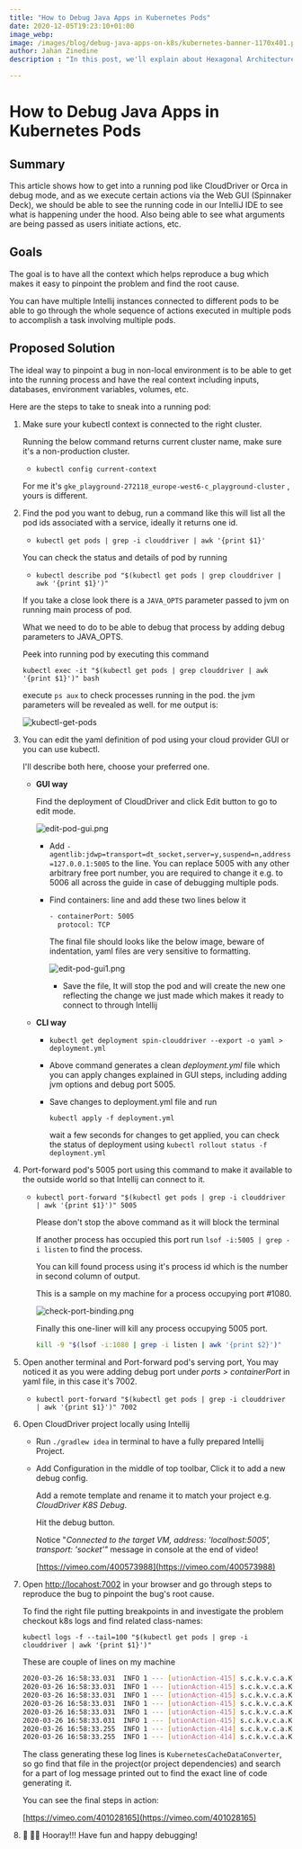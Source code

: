 ```yaml
---
title: "How to Debug Java Apps in Kubernetes Pods"
date: 2020-12-05T19:23:10+01:00
image_webp: 
image: /images/blog/debug-java-apps-on-k8s/kubernetes-banner-1170x401.png
author: Jahan Zinedine
description : "In this post, we'll explain about Hexagonal Architecture with an example."

---
```


# How to Debug Java Apps in Kubernetes Pods

## Summary

This article shows how to get into a running pod like CloudDriver or Orca in debug mode, and as we execute certain actions via the Web GUI (Spinnaker Deck), we should be able to see the running code in our IntelliJ IDE to see what is happening under the hood. Also being able to see what arguments are being passed as users initiate actions, etc.

## Goals

The goal is to have all the context which helps reproduce a bug which makes it easy to pinpoint the problem and find the root cause.

You can have multiple Intellij instances connected to different pods to be able to go through the whole sequence of actions executed in multiple pods to accomplish a task involving multiple pods.

## Proposed Solution

The ideal way to pinpoint a bug in non-local environment is to be able to get into the running process and have the real context including inputs, databases, environment variables, volumes, etc.

Here are the steps to take to sneak into a running pod:

1. Make sure your kubectl context is connected to the right cluster.

    Running the below command returns current cluster name, make sure it's a non-production cluster. 

    - `kubectl config current-context`

    For me it's `gke_playground-272118_europe-west6-c_playground-cluster` , yours is different.

2. Find the pod you want to debug, run a command like this will list all the pod ids associated with a service, ideally it returns one id.
    - `kubectl get pods | grep -i clouddriver | awk '{print $1}'`

    You can check the status and details of pod by running 

    - `kubectl describe pod "$(kubectl get pods | grep clouddriver | awk '{print $1}')"`

    If you take a close look there is a `JAVA_OPTS` parameter passed to jvm on running main process of pod.

    What we need to do to be able to debug that process by adding debug parameters to JAVA_OPTS.

    Peek into running pod by executing this command

    `kubectl exec -it "$(kubectl get pods | grep clouddriver | awk '{print $1}')" bash`

    execute `ps aux` to check processes running in the pod. the jvm parameters will be revealed as well. for me output is:

    ![kubectl-get-pods](/images/blog/debug-java-apps-on-k8s/kubectl-get-pods.png)

3. You can edit the yaml definition of pod using your cloud provider GUI or you can use kubectl.

    I'll describe both here, choose your preferred one.

    - **GUI way**

        Find the deployment of CloudDriver and click Edit button to go to edit mode.

        ![edit-pod-gui.png](/images/blog/debug-java-apps-on-k8s/edit-pod-gui.png)

        - Add `-agentlib:jdwp=transport=dt_socket,server=y,suspend=n,address=127.0.0.1:5005` to the line. You can replace 5005 with any other arbitrary free port number, you are required to change it e.g. to 5006 all across the guide in case of debugging multiple pods.
        - Find containers: line and add these two lines below it

            ```bash
            - containerPort: 5005
              protocol: TCP
            ```

            The final file should looks like the below image, beware of indentation, yaml files are very sensitive to formatting.

            ![edit-pod-gui1.png](/images/blog/debug-java-apps-on-k8s/edit-pod-gui1.png)

            - Save the file, It will stop the pod and will create the new one reflecting the change we just made which makes it ready to connect to through Intellij
    - **CLI way**
        - `kubectl get deployment spin-clouddriver --export -o yaml > deployment.yml`
        - Above command generates a clean *deployment.yml* file which you can apply changes explained in GUI steps, including adding jvm options and debug port 5005.
        - Save changes to deployment.yml file and run

            `kubectl apply -f deployment.yml`

            wait a few seconds for changes to get applied, you can check the status of deployment using `kubectl rollout status -f deployment.yml`

4. Port-forward pod's 5005 port using this command to make it available to the outside world so that Intellij can connect to it.
    - `kubectl port-forward "$(kubectl get pods | grep -i clouddriver | awk '{print $1}')" 5005`

        Please don't stop the above command as it will block the terminal

        If another process has occupied this port run `lsof -i:5005 | grep -i listen` to find the process.

        You can kill found process using it's process id which is the number in second column of output.

        This is a sample on my machine for a process occupying port #1080.

        ![check-port-binding.png](/images/blog/debug-java-apps-on-k8s/check-port-binding.png)

        Finally this one-liner will kill any process occupying 5005 port.

        ```bash
        kill -9 "$(lsof -i:1080 | grep -i listen | awk '{print $2}')"
        ```

5. Open another terminal and Port-forward pod's serving port, You may noticed it as you were adding debug port  under *ports > containerPort* in yaml file, in this case it's 7002.
    - `kubectl port-forward "$(kubectl get pods | grep -i clouddriver | awk '{print $1}')" 7002`
6. Open CloudDriver project locally using Intellij
    - Run `./gradlew idea` in terminal to have a fully prepared Intellij Project.
    - Add Configuration in the middle of top toolbar, Click it to add a new debug config.

        Add a remote template and rename it to match your project e.g. *CloudDriver K8S Debug*.

        Hit the debug button.

        Notice "*Connected to the target VM, address: 'localhost:5005', transport: 'socket'"* message in console at the end of video!

        [https://vimeo.com/400573988](https://vimeo.com/400573988)

7. Open [http://locahost:7002](http://locahost:7002) in your browser and go through steps to reproduce the bug to pinpoint the bug's root cause.

    To find the right file putting breakpoints in and investigate the problem checkout k8s logs  and find related class-names:

    `kubectl logs -f --tail=100 "$(kubectl get pods | grep -i clouddriver | awk '{print $1}')"`

    These are couple of lines on my machine

    ```bash
    2020-03-26 16:58:33.031  INFO 1 --- [utionAction-415] s.c.k.v.c.a.KubernetesCacheDataConverter : default/KubernetesCoreCachingAgent[1/1]: grouping persistentVolumeClaim has 3 entries and 0 relationships
    2020-03-26 16:58:33.031  INFO 1 --- [utionAction-415] s.c.k.v.c.a.KubernetesCacheDataConverter : default/KubernetesCoreCachingAgent[1/1]: grouping job has 1 entries and 1 relationships
    2020-03-26 16:58:33.031  INFO 1 --- [utionAction-415] s.c.k.v.c.a.KubernetesCacheDataConverter : default/KubernetesCoreCachingAgent[1/1]: grouping mutatingWebhookConfiguration has 1 entries and 0 relationships
    2020-03-26 16:58:33.031  INFO 1 --- [utionAction-415] s.c.k.v.c.a.KubernetesCacheDataConverter : default/KubernetesCoreCachingAgent[1/1]: grouping clusters has 26 entries and 66 relationships
    2020-03-26 16:58:33.031  INFO 1 --- [utionAction-415] s.c.k.v.c.a.KubernetesCacheDataConverter : default/KubernetesCoreCachingAgent[1/1]: grouping deployment has 10 entries and 36 relationships
    2020-03-26 16:58:33.031  INFO 1 --- [utionAction-415] s.c.k.v.c.a.KubernetesCacheDataConverter : default/KubernetesCoreCachingAgent[1/1]: grouping applications has 4 entries and 66 relationships
    2020-03-26 16:58:33.255  INFO 1 --- [utionAction-414] s.c.k.v.c.a.KubernetesCacheDataConverter : default/KubernetesUnregisteredCustomResourceCachingAgent[1/1]: grouping StorageVersionMigration.migration.k8s.io has 54 entries and 0 relationships
    2020-03-26 16:58:33.255  INFO 1 --- [utionAction-414] s.c.k.v.c.a.KubernetesCacheDataConverter : default/KubernetesUnregisteredCustomResourceCachingAgent[1/1]: grouping StorageState.migration.k8s.io has 54 entries and 0 relationships
    ```

    The class generating these log lines is `KubernetesCacheDataConverter`, so go find that file in the project(or project dependencies) and search for a part of log message printed out to find the exact line of code generating it.

    You can see the final steps in action:
    
    [https://vimeo.com/401028165](https://vimeo.com/401028165)

8. **🎉 🎊🎉** Hooray!!! 
Have fun and happy debugging!